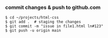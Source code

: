 ### commit changes & push to github.com
```
$ cd ~/projects/html-css
$ git add .  # staging the changes
$ git commit -m "issue in file1.html ln#123"
$ git push -u origin main 
```